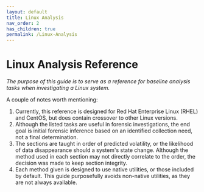 ```yaml
---
layout: default
title: Linux Analysis
nav_order: 2
has_children: true
permalink: /Linux-Analysis
---
```


# Linux Analysis Reference

*The purpose of this guide is to serve as a reference for baseline analysis tasks when investigating a Linux system.*  

A couple of notes worth mentioning:
1) Currently, this reference is designed for Red Hat Enterprise Linux (RHEL) and CentOS, but does contain crossover to other Linux versions.
2) Although the listed tasks are useful in forensic investigations, the end goal is initial forensic inference based on an identified collection need, not a final determination.
3) The sections are taught in order of predicted volatility, or the likelihood of data disappearance should a system's state change. Although the method used in each section may not directly correlate to the order, the decision was made to keep section integrity.
4) Each method given is designed to use native utilities, or those included by default. This guide purposefully avoids non-native utilities, as they are not always available.
